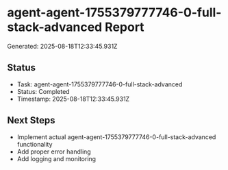 # agent-agent-1755379777746-0-full-stack-advanced Report

Generated: 2025-08-18T12:33:45.931Z

## Status
- Task: agent-agent-1755379777746-0-full-stack-advanced
- Status: Completed
- Timestamp: 2025-08-18T12:33:45.931Z

## Next Steps
- Implement actual agent-agent-1755379777746-0-full-stack-advanced functionality
- Add proper error handling
- Add logging and monitoring
